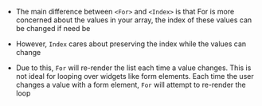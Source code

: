 
- The main difference between `<For>` and `<Index>` is that For is more concerned about the values in your array, the index of these values can be changed if need be

- However, `Index` cares about preserving the index while the values can change

- Due to this, `For` will re-render the list each time a value changes. This is not ideal for looping over widgets like form elements. Each time the user changes a value with a form element, `For` will attempt to re-render the loop